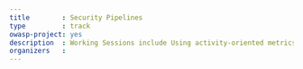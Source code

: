 ```yaml
---
title        : Security Pipelines
type         : track
owasp-project: yes
description  : Working Sessions include Using activity-oriented metrics for Security and Securing the CI Pipeline
organizers   : 
---
```


